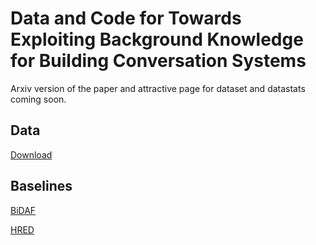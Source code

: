 # Data and Code for Towards Exploiting Background Knowledge for Building Conversation Systems
Arxiv version of the paper and attractive page for dataset and datastats coming soon.
## Data
[Download](https://drive.google.com/open?id=1xQBRDs5q_2xLOdOpbq7UeAmUM0Ht370A)
## Baselines
[BiDAF](https://github.com/allenai/bi-att-flow)

[HRED](https://github.com/sumanbanerjee1/Code-Mixed-Dialog)
